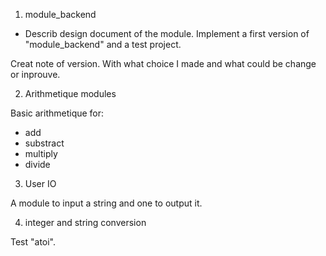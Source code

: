 
1) module_backend

- Describ design document of the module.
Implement a first version of "module_backend"
and a test project.

Creat note of version.
With what choice I made
and what could be change or inprouve.

2) Arithmetique modules

Basic arithmetique for:
- add
- substract
- multiply
- divide

3) User IO

A module to input a string
and one to output it.

4) integer and string conversion

Test "atoi".


